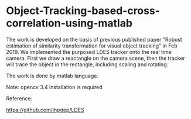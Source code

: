 # Object-Tracking-based-cross-correlation-using-matlab
The work is developed on the basis of previous published paper "Robust estimation of similarity transformation for visual object
tracking" in Feb 2019. We implemented the purposed LDES tracker onto the real time camera. First we draw a reactangle on the camera scene, then the tracker will trace the object in the rectangle, including scaling and rotating.

The work is done by matlab language.

Note: opencv 3.4 installation is required

Reference:

https://github.com/ihpdep/LDES
